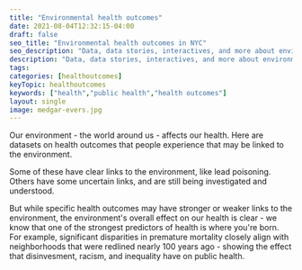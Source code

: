 ```yaml
---
title: "Environmental health outcomes"
date: 2021-08-04T12:32:15-04:00
draft: false
seo_title: "Environmental health outcomes in NYC"
seo_description: "Data, data stories, interactives, and more about environmental health outcomes in NYC."
description: "Data, data stories, interactives, and more about environmental health outcomes in NYC."
tags: 
categories: [healthoutcomes]
keyTopic: healthoutcomes
keywords: ["health","public health","health outcomes"]
layout: single
image: medgar-evers.jpg
---
```


Our environment - the world around us - affects our health. Here are datasets on health outcomes that people experience that may be linked to the environment. 

Some of these have clear links to the environment, like lead poisoning. Others have some uncertain links, and are still being investigated and understood.

But while specific health outcomes may have stronger or weaker links to the environment, the environment's overall effect on our health is clear - we know that one of the strongest predictors of health is where you're born. For example, significant disparities in premature mortality closely align with neighborhoods that were redlined nearly 100 years ago - showing the effect that disinvesment, racism, and inequality have on public health. 